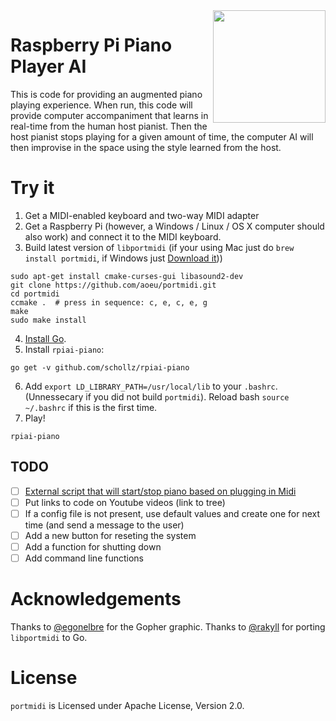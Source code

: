 <img align="right" src="https://rpiai.com/content/images/2017/09/gopher-1.svg" width="180" />

# Raspberry Pi Piano Player AI

This is code for providing an augmented piano playing experience. When run, this code will provide computer accompaniment that learns in real-time from the human host pianist. Then the host pianist stops playing for a given amount of time, the computer AI will then improvise in the space using the style learned from the host.


# Try it

1. Get a MIDI-enabled keyboard and two-way MIDI adapter
2. Get a Raspberry Pi (however, a Windows / Linux / OS X computer should also work) and connect it to the MIDI keyboard.
3. Build latest version of `libportmidi` (if your using Mac just do `brew install portmidi`, if Windows just [Download it](https://sourceforge.net/projects/portmedia/files/portmidi/217/pmdefaults-setup-w32-217.zip/download)))

```
sudo apt-get install cmake-curses-gui libasound2-dev
git clone https://github.com/aoeu/portmidi.git
cd portmidi
ccmake .  # press in sequence: c, e, c, e, g
make
sudo make install
```

4. [Install Go](https://golang.org/dl/).
5. Install `rpiai-piano`:

```
go get -v github.com/schollz/rpiai-piano
```

6. Add `export LD_LIBRARY_PATH=/usr/local/lib` to your `.bashrc`. (Unnessecary if you did not build `portmidi`). Reload bash `source ~/.bashrc` if this is the first time.
7. Play!

```
rpiai-piano
```

## TODO

- [ ] [External script that will start/stop piano based on plugging in Midi](https://raspberrypi.stackexchange.com/questions/19600/is-there-a-way-to-automatically-activate-a-script-when-a-usb-device-connects?newreg=270fe49c413340daa171e1dfdbf96de9)
- [ ] Put links to code on Youtube videos (link to tree)
- [ ] If a config file is not present, use default values and create one for next time (and send a message to the user)
- [ ] Add a new button for reseting the system
- [ ] Add a function for shutting down
- [ ] Add command line functions

# Acknowledgements

Thanks to [@egonelbre](https://github.com/egonelbre) for the Gopher graphic.
Thanks to [@rakyll](https://github.com/rakyll) for porting `libportmidi` to Go.

# License

`portmidi` is Licensed under Apache License, Version 2.0.

